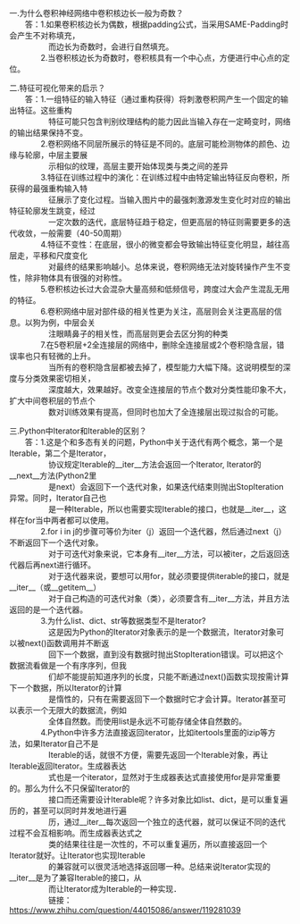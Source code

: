 一.为什么卷积神经网络中卷积核边长一般为奇数？     
　　答：1.如果卷积核边长为偶数，根据padding公式，当采用SAME-Padding时会产生不对称填充，      
　　　　　而边长为奇数时，会进行自然填充。      
　　　　2.当卷积核边长为奇数时，卷积核具有一个中心点，方便进行中心点的定位。   
    
二.特征可视化带来的启示？   
　　答：1.一组特征的输入特征（通过重构获得）将刺激卷积网产生一个固定的输出特征。这些重构     
　　　　　特征可能只包含判别纹理结构的能力因此当输入存在一定畸变时，网络的输出结果保持不变。     
　　　　2.卷积网络不同层所展示的特征是不同的。底层可能检测物体的颜色、边缘与轮廓，中层主要展     
　　　　　示相似的纹理，高层主要开始体现类与类之间的差异   
　　　　3.特征在训练过程中的演化：在训练过程中由特定输出特征反向卷积，所获得的最强重构输入特   
　　　　　征展示了变化过程。当输入图片中的最强刺激源发生变化时对应的输出特征轮廓发生跳变，经过   
　　　　　一定次数的迭代，底层特征趋于稳定，但更高层的特征则需要更多的迭代收敛，一般需要（40-50周期）    
　　　　4.特征不变性：在底层，很小的微变都会导致输出特征变化明显，越往高层走，平移和尺度变化    
　　　　　对最终的结果影响越小。总体来说，卷积网络无法对旋转操作产生不变性，除非物体具有很强的对称性。    
　　　　5.卷积核边长过大会混杂大量高频和低频信号，跨度过大会产生混乱无用的特征。  
　　　　6.卷积网络中层对部件级的相关性更为关注，高层则会关注更高层的信息。以狗为例，中层会关    
　　　　　注眼睛鼻子的相关性，而高层则更会去区分狗的种类   
　　　　7.在5卷积层+2全连接层的网络中，删除全连接层或2个卷积隐含层，错误率也只有轻微的上升。   
　　　　　当所有的卷积隐含层都被去掉了，模型能力大幅下降。这说明模型的深度与分类效果密切相关，   
　　　　　深度越大，效果越好。改变全连接层的节点个数对分类性能印象不大，扩大中间卷积层的节点个   
　　　　　数对训练效果有提高，但同时也加大了全连接层出现过拟合的可能。
     
三.Python中Iterator和Iterable的区别？     
　　答：1.这是个和多态有关的问题，Python中关于迭代有两个概念，第一个是Iterable，第二个是Iterator，    
　　　　　协议规定Iterable的__iter__方法会返回一个Iterator, Iterator的__next__方法(Python2里   
　　　　　是next）会返回下一个迭代对象，如果迭代结束则抛出StopIteration异常。同时，Iterator自己也   
　　　　　是一种Iterable，所以也需要实现Iterable的接口，也就是__iter__，这样在for当中两者都可以使用。    
　　　　2.for i in j的步骤可等价为iter（j）返回一个迭代器，然后通过next（j）不断返回下一个迭代对象。    
　　　　　对于可迭代对象来说，它本身有__iter__方法，可以被iter，之后返回迭代器后再next进行循环。   
　　　　　对于迭代器来说，要想可以用for，就必须要提供iterable的接口，就是__iter__（或__getitem__）    
　　　　　对于自己构造的可迭代对象（类），必须要含有__iter__方法，并且方法返回的是一个迭代器。   
　　　　3.为什么list、dict、str等数据类型不是Iterator?   
　　　　　这是因为Python的Iterator对象表示的是一个数据流，Iterator对象可以被next()函数调用并不断返   
　　　　　回下一个数据，直到没有数据时抛出StopIteration错误。可以把这个数据流看做是一个有序序列，但我    
　　　　　们却不能提前知道序列的长度，只能不断通过next()函数实现按需计算下一个数据，所以Iterator的计算   
　　　　　是惰性的，只有在需要返回下一个数据时它才会计算。Iterator甚至可以表示一个无限大的数据流，例如    
　　　　　全体自然数。而使用list是永远不可能存储全体自然数的。   
　　　　4.Python中许多方法直接返回iterator，比如itertools里面的izip等方法，如果Iterator自己不是  
　　　　　Iterable的话，就很不方便，需要先返回一个Iterable对象，再让Iterable返回Iterator。生成器表达   
　　　　　式也是一个iterator，显然对于生成器表达式直接使用for是非常重要的。那么为什么不只保留Iterator的   
　　　　　接口而还需要设计Iterable呢？许多对象比如list、dict，是可以重复遍历的，甚至可以同时并发地进行遍   
　　　　　历，通过__iter__每次返回一个独立的迭代器，就可以保证不同的迭代过程不会互相影响。而生成器表达式之   
　　　　　类的结果往往是一次性的，不可以重复遍历，所以直接返回一个Iterator就好。让Iterator也实现Iterable  
　　　　　的兼容就可以很灵活地选择返回哪一种。总结来说Iterator实现的__iter__是为了兼容Iterable的接口，从   
　　　　　而让Iterator成为Iterable的一种实现．    
　　　　　链接：https://www.zhihu.com/question/44015086/answer/119281039

        
